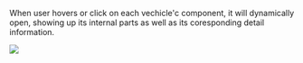 When user hovers or click on each vechicle'c component, it will dynamically open, showing up its internal parts as well as its coresponding detail information.

![](https://github.com/vinhnghi223/WEB-LAB/blob/gh-pages/anjalanvpk.fi/Screenshot.PNG)
